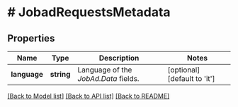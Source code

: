 # # JobadRequestsMetadata

## Properties

Name | Type | Description | Notes
------------ | ------------- | ------------- | -------------
**language** | **string** | Language of the *JobAd.Data* fields. | [optional] [default to 'it']

[[Back to Model list]](../../README.md#models) [[Back to API list]](../../README.md#endpoints) [[Back to README]](../../README.md)
